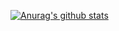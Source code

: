 [![Anurag's github stats](https://github-readme-stats.vercel.app/api?username=imjee)](https://github.com/anuraghazra/github-readme-stats)
